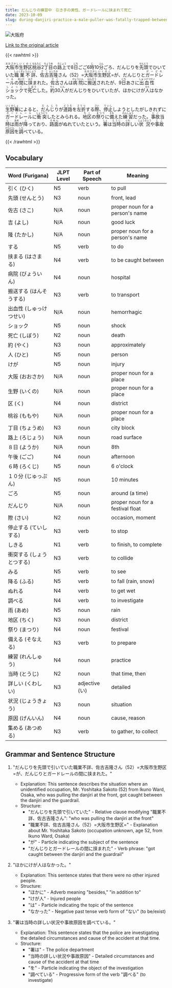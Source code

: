 ```yaml
---
title: だんじりの練習中　引き手の男性、ガードレールに挟まれて死亡
date: 2023-10-09
slug: during-danjiri-practice-a-male-puller-was-fatally-trapped-between-the-guardrail
---
```


![大阪府](https://www.asahicom.jp/imgopt/img/2733d17914/comm_L/AS20231009001152.jpg "大阪府")

[Link to the original article](https://asahi.com/articles/ASRB93PTZRB9PTIL001.html?iref=comtop_7_03)


{{< rawhtml >}}
<div>

<p><ruby>大阪市<rt>おおさかし</rt></ruby><ruby>生野区<rt>いくのく</rt></ruby><ruby>桃谷<rt>ももたに</rt></ruby>2<ruby>丁目<rt>ちょうめ</rt></ruby>の<ruby>路上<rt>ろじょう</rt></ruby>で8<ruby>日<rt>にち</rt></ruby>ごご6<ruby>時<rt>じ</rt></ruby>10<ruby>分<rt>ふん</rt></ruby>ごろ、だんじりを<ruby>先頭<rt>せんとう</rt></ruby>でひいていた<ruby>職業不詳<rt>しょくぎょうふしょう</rt></ruby>、<ruby>佐<rt>さ</rt></ruby><ruby>古<rt>こ</rt></ruby><ruby>吉<rt>よし</rt></ruby><ruby>隆<rt>たか</rt></ruby>さん（52）=<ruby>大阪市<rt>おおさかし</rt></ruby><ruby>生野区<rt>いくのく</rt></ruby>=が、だんじりと<ruby>ガードレール<rt>がーどれーる</rt></ruby>の<ruby>間<rt>あいだ</rt></ruby>に<ruby>挟<rt>はさ</rt></ruby>まれた。<ruby>佐<rt>さ</rt></ruby><ruby>古<rt>こ</rt></ruby>さんは<ruby>病院<rt>びょういん</rt></ruby>に<ruby>搬送<rt>はんそう</rt></ruby>されたが、9<ruby>日<rt>にち</rt></ruby>あさに<ruby>出血性<rt>しゅっけつせい</rt></ruby><ruby>ショック<rt>しょっく</rt></ruby>で<ruby>死亡<rt>しぼう</rt></ruby>した。<ruby>約<rt>やく</rt></ruby>30<ruby>人<rt>にん</rt></ruby>がだんじりをひいていたが、ほかにけが<ruby>人<rt>ひと</rt></ruby>はなかった。</p>

<p><ruby>生野署<rt>いくのしょ</rt></ruby>によると、<ruby>だんじり<rt>だんじり</rt></ruby>が<ruby>道路<rt>どうろ</rt></ruby>を<ruby>左折<rt>さてつ</rt></ruby>する<ruby>際<rt>さい</rt></ruby>、<ruby>停止<rt>ていし</rt></ruby>しようとしたがしきれずに<ruby>ガードレール<rt>ガードレール</rt></ruby>に<ruby>衝突<rt>しょうとつ</rt></ruby>したとみられる。<ruby>地区<rt>ちく</rt></ruby>の<ruby>祭り<rt>まつり</rt></ruby>に<ruby>備<rt>そな</rt></ruby>えた<ruby>練習<rt>れんしゅう</rt></ruby>だった。<ruby>事故<rt>じこ</rt></ruby>当<ruby>時<rt>じ</rt></ruby>は<ruby>雨<rt>あめ</rt></ruby>が<ruby>降<rt>ふ</rt></ruby>っており、<ruby>路面<rt>ろめん</rt></ruby>がぬれていたという。<ruby>署<rt>しょ</rt></ruby>は<ruby>当時<rt>とうじ</rt></ruby>の<ruby>詳<rt>くわ</rt></ruby>しい<ruby>状況<rt>じょうきょう</rt></ruby>や<ruby>事故<rt>じこ</rt></ruby><ruby>原因<rt>げんいん</rt></ruby>を<ruby>調<rt>しら</rt></ruby>べている。</p>

</div>
{{< /rawhtml >}}


## Vocabulary

| Word (Furigana) | JLPT Level | Part of Speech | Meaning                       |
|-----------------|------------|----------------|-------------------------------|
| 引く (ひく)     | N5         | verb           | to pull                       |
| 先頭 (せんとう) | N3         | noun           | front, lead                   |
| 佐古 (さこ)     | N/A        | noun           | proper noun for a person's name |
| 吉 (よし)       | N/A        | noun           | good luck                     |
| 隆 (たかし)     | N/A        | noun           | proper noun for a person's name |
| する           | N5         | verb           | to do                         |
| 挟まる (はさまる) | N4         | verb           | to be caught between          |
| 病院 (びょういん)| N4         | noun           | hospital                      |
| 搬送する (はんそうする) | N3 | verb           | to transport                  |
| 出血性 (しゅっけつせい) | N/A | noun         | hemorrhagic                   |
| ショック       | N5         | noun           | shock                         |
| 死亡 (しぼう)   | N2         | noun           | death                         |
| 約 (やく)       | N3         | noun           | approximately                 |
| 人 (ひと)       | N5         | noun           | person                        |
| けが           | N5         | noun           | injury                        |
| 大阪 (おおさか) | N/A        | noun           | proper noun for a place        |
| 生野 (いくの)   | N/A        | noun           | proper noun for a place        |
| 区 (く)         | N4         | noun           | district                      |
| 桃谷 (ももや)   | N/A        | noun           | proper noun for a place        |
| 丁目 (ちょうめ) | N3         | noun           | city block                    |
| 路上 (ろじょう) | N/A        | noun           | road surface                  |
| ８日 (ようか) | N/A         | noun           | 8th                           |
| 午後 (ごご)     | N4         | noun           | afternoon                     |
| ６時 (ろくじ)   | N5         | noun           | 6 o'clock                     |
| １０分 (じゅっぷん) | N5     | noun           | 10 minutes                    |
| ごろ           | N5         | noun           | around (a time)               |
| だんじり       | N/A        | noun           | proper noun for a festival float |
| 際 (さい)       | N2         | noun           | occasion, moment              |
| 停止する (ていしする) | N3     | verb           | to stop                       |
| しきる         | N1         | verb           | to finish, to complete        |
| 衝突する (しょうとつする) | N3 | verb         | to collide                    |
| みる           | N5         | verb           | to see                        |
| 降る (ふる)     | N5         | verb           | to fall (rain, snow)          |
| ぬれる         | N4         | verb           | to get wet                    |
| 調べる         | N4         | verb           | to investigate                |
| 雨 (あめ)       | N5         | noun           | rain                          |
| 地区 (ちく)     | N3         | noun           | district                      |
| 祭り (まつり)   | N4         | noun           | festival                      |
| 備える (そなえる) | N3         | verb           | to prepare                    |
| 練習 (れんしゅう) | N4         | noun           | practice                      |
| 当時 (とうじ)   | N2         | noun           | that time, then               |
| 詳しい (くわしい) | N3        | adjective (い) | detailed                      |
| 状況 (じょうきょう) | N3      | noun           | situation                     |
| 原因 (げんいん) | N4         | noun           | cause, reason                 |
| 集める (あつめる) | N3         | verb           | to gather, to collect         |

## Grammar and Sentence Structure

1. "だんじりを先頭で引いていた職業不詳、佐古吉隆さん（52）=大阪市生野区=が、だんじりとガードレールの間に挟まれた。"
   - Explanation: This sentence describes the situation where an unidentified occupation, Mr. Yoshitaka Sakoto (52) from Ikuno Ward, Osaka, who was pulling the danjiri at the front, got caught between the danjiri and the guardrail.
   - Structure: 
     - "だんじりを先頭で引いていた" - Relative clause modifying "職業不詳、佐古吉隆さん": "who was pulling the danjiri at the front"
     - "職業不詳、佐古吉隆さん（52）=大阪市生野区=" - Explanation about Mr. Yoshitaka Sakoto (occupation unknown, age 52, from Ikuno Ward, Osaka)
     - "が" - Particle indicating the subject of the sentence
     - "だんじりとガードレールの間に挟まれた" - Verb phrase: "got caught between the danjiri and the guardrail"

2. "ほかにけが人はなかった。"
   - Explanation: This sentence states that there were no other injured people.
   - Structure:
     - "ほかに" - Adverb meaning "besides," "in addition to"
     - "けが人" - Injured people
     - "は" - Particle indicating the topic of the sentence
     - "なかった" - Negative past tense verb form of "ない" (to be/exist)

3. "署は当時の詳しい状況や事故原因を調べている。"
   - Explanation: This sentence states that the police are investigating the detailed circumstances and cause of the accident at that time.
   - Structure:
     - "署は" - The police department
     - "当時の詳しい状況や事故原因" - Detailed circumstances and cause of the accident at that time
     - "を" - Particle indicating the object of the investigation
     - "調べている" - Progressive form of the verb "調べる" (to investigate)
